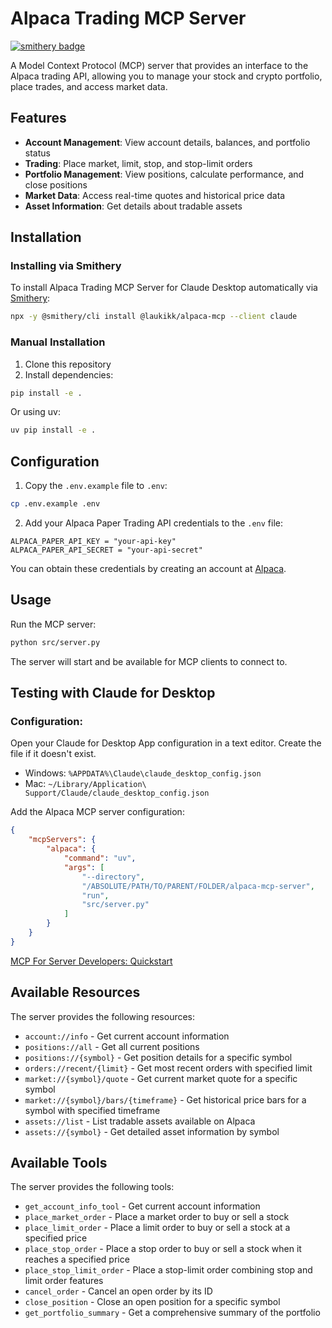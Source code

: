 # Alpaca Trading MCP Server

[![smithery badge](https://smithery.ai/badge/@laukikk/alpaca-mcp)](https://smithery.ai/server/@laukikk/alpaca-mcp)

A Model Context Protocol (MCP) server that provides an interface to the Alpaca trading API, allowing you to manage your stock and crypto portfolio, place trades, and access market data.

## Features

- **Account Management**: View account details, balances, and portfolio status
- **Trading**: Place market, limit, stop, and stop-limit orders
- **Portfolio Management**: View positions, calculate performance, and close positions
- **Market Data**: Access real-time quotes and historical price data
- **Asset Information**: Get details about tradable assets

## Installation

### Installing via Smithery

To install Alpaca Trading MCP Server for Claude Desktop automatically via [Smithery](https://smithery.ai/server/@laukikk/alpaca-mcp):

```bash
npx -y @smithery/cli install @laukikk/alpaca-mcp --client claude
```

### Manual Installation
1. Clone this repository
2. Install dependencies:

```bash
pip install -e .
```

Or using uv:

```bash
uv pip install -e .
```

## Configuration

1. Copy the `.env.example` file to `.env`:

```bash
cp .env.example .env
```

2. Add your Alpaca Paper Trading API credentials to the `.env` file:

```
ALPACA_PAPER_API_KEY = "your-api-key"
ALPACA_PAPER_API_SECRET = "your-api-secret"
```

You can obtain these credentials by creating an account at [Alpaca](https://app.alpaca.markets/signup).

## Usage

Run the MCP server:

```bash
python src/server.py
```

The server will start and be available for MCP clients to connect to.

## Testing with Claude for Desktop

### Configuration:

Open your Claude for Desktop App configuration in a text editor. Create the file if it doesn't exist.

- Windows: `%APPDATA%\Claude\claude_desktop_config.json`
- Mac: `~/Library/Application\ Support/Claude/claude_desktop_config.json`


Add the Alpaca MCP server configuration:

```json
{
    "mcpServers": {
        "alpaca": {
            "command": "uv",
            "args": [
                "--directory",
                "/ABSOLUTE/PATH/TO/PARENT/FOLDER/alpaca-mcp-server",
                "run",
                "src/server.py"
            ]
        }
    }
}
```
[MCP For Server Developers: Quickstart](https://modelcontextprotocol.io/quickstart/server)

## Available Resources

The server provides the following resources:

- `account://info` - Get current account information
- `positions://all` - Get all current positions
- `positions://{symbol}` - Get position details for a specific symbol
- `orders://recent/{limit}` - Get most recent orders with specified limit
- `market://{symbol}/quote` - Get current market quote for a specific symbol
- `market://{symbol}/bars/{timeframe}` - Get historical price bars for a symbol with specified timeframe
- `assets://list` - List tradable assets available on Alpaca
- `assets://{symbol}` - Get detailed asset information by symbol

## Available Tools

The server provides the following tools:

- `get_account_info_tool` - Get current account information
- `place_market_order` - Place a market order to buy or sell a stock
- `place_limit_order` - Place a limit order to buy or sell a stock at a specified price
- `place_stop_order` - Place a stop order to buy or sell a stock when it reaches a specified price
- `place_stop_limit_order` - Place a stop-limit order combining stop and limit order features
- `cancel_order` - Cancel an open order by its ID
- `close_position` - Close an open position for a specific symbol
- `get_portfolio_summary` - Get a comprehensive summary of the portfolio
